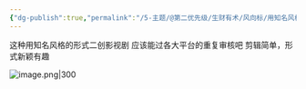```yaml
---
{"dg-publish":true,"permalink":"/5-主题/@第二优先级/生财有术/风向标/用知名风格二创影视剧，剪辑简单有趣/","tags":["生财有术","风向标"],"noteIcon":"1","created":"2023-12-21","updated":"2024-04-12"}
---
```


这种用知名风格的形式二创影视剧 应该能过各大平台的重复审核吧 剪辑简单，形式新颖有趣

![image.png|300](http://img.xlg.life/images/202404112328086.png)
